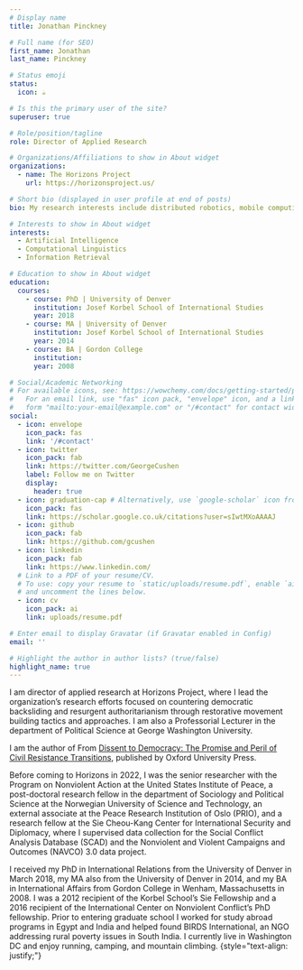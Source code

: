 ```yaml
---
# Display name
title: Jonathan Pinckney

# Full name (for SEO)
first_name: Jonathan
last_name: Pinckney

# Status emoji
status:
  icon: ☕️

# Is this the primary user of the site?
superuser: true

# Role/position/tagline
role: Director of Applied Research

# Organizations/Affiliations to show in About widget
organizations:
  - name: The Horizons Project
    url: https://horizonsproject.us/

# Short bio (displayed in user profile at end of posts)
bio: My research interests include distributed robotics, mobile computing and programmable matter.

# Interests to show in About widget
interests:
  - Artificial Intelligence
  - Computational Linguistics
  - Information Retrieval

# Education to show in About widget
education:
  courses:
    - course: PhD | University of Denver
      institution: Josef Korbel School of International Studies
      year: 2018
    - course: MA | University of Denver
      institution: Josef Korbel School of International Studies
      year: 2014
    - course: BA | Gordon College
      institution:
      year: 2008

# Social/Academic Networking
# For available icons, see: https://wowchemy.com/docs/getting-started/page-builder/#icons
#   For an email link, use "fas" icon pack, "envelope" icon, and a link in the
#   form "mailto:your-email@example.com" or "/#contact" for contact widget.
social:
  - icon: envelope
    icon_pack: fas
    link: '/#contact'
  - icon: twitter
    icon_pack: fab
    link: https://twitter.com/GeorgeCushen
    label: Follow me on Twitter
    display:
      header: true
  - icon: graduation-cap # Alternatively, use `google-scholar` icon from `ai` icon pack
    icon_pack: fas
    link: https://scholar.google.co.uk/citations?user=sIwtMXoAAAAJ
  - icon: github
    icon_pack: fab
    link: https://github.com/gcushen
  - icon: linkedin
    icon_pack: fab
    link: https://www.linkedin.com/
  # Link to a PDF of your resume/CV.
  # To use: copy your resume to `static/uploads/resume.pdf`, enable `ai` icons in `params.yaml`,
  # and uncomment the lines below.
  - icon: cv
    icon_pack: ai
    link: uploads/resume.pdf

# Enter email to display Gravatar (if Gravatar enabled in Config)
email: ''

# Highlight the author in author lists? (true/false)
highlight_name: true
---
```


I am director of applied research at Horizons Project, where I lead the organization’s research efforts focused on countering democratic backsliding and resurgent authoritarianism through restorative movement building tactics and approaches. I am also a Professorial Lecturer in the department of Political Science at George Washington University.

I am the author of From [Dissent to Democracy: The Promise and Peril of Civil Resistance Transitions](https://global.oup.com/academic/product/from-dissent-to-democracy-9780190097318?lang=en&cc=us), published by Oxford University Press.

Before coming to Horizons in 2022, I was the senior researcher with the Program on Nonviolent Action at the United States Institute of Peace, a post-doctoral research fellow in the department of Sociology and Political Science at the Norwegian University of Science and Technology, an external associate at the Peace Research Institution of Oslo (PRIO), and a research fellow at the Sie Cheou-Kang Center for International Security and Diplomacy, where I supervised data collection for the Social Conflict Analysis Database (SCAD) and the Nonviolent and Violent Campaigns and Outcomes (NAVCO) 3.0 data project. 

I received my PhD in International Relations from the University of Denver in March 2018, my MA also from the University of Denver in 2014, and my BA in International Affairs from Gordon College in Wenham, Massachusetts in 2008. I was a 2012 recipient of the Korbel School’s Sie Fellowship and a 2016 recipient of the International Center on Nonviolent Conflict’s PhD fellowship. Prior to entering graduate school I worked for study abroad programs in Egypt and India and helped found BIRDS International, an NGO addressing rural poverty issues in South India.  I currently live in Washington DC and enjoy running, camping, and mountain climbing.
{style="text-align: justify;"}
